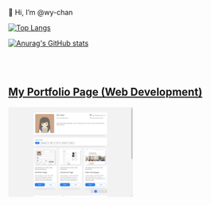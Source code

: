 👋 Hi, I’m @wy-chan

[![Top Langs](https://github-readme-stats.vercel.app/api/top-langs/?username=wy-chan&border_radius=10px&border_color=F7D3B3&bg_color=f5f5f5)](https://github.com/wy-chan/github-readme-stats)

[![Anurag's GitHub stats](https://github-readme-stats.vercel.app/api?username=wy-chan&border_radius=10px&border_color=ACF0DE&bg_color=f5f5f5)](https://github.com/wy-chan/github-readme-stats)
   
<br>
<br>
<h2><a href="https://wy-chan.github.io/devchallenges_Portfolio/" target="_blank"> My Portfolio Page (Web Development)</a> </h2>

<a href="https://wy-chan.github.io/devchallenges_Portfolio/" target="_blank">
<img src="https://raw.githubusercontent.com/wy-chan/devchallenges_Portfolio/main/images/screenshot5.png" alt="screenshot" height="180" width="250">
</a>

<!---
wy-chan/wy-chan is a ✨ special ✨ repository because its `README.md` (this file) appears on your GitHub profile.
You can click the Preview link to take a look at your changes.
--->
